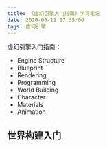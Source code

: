 ```yaml
---
title: 《虚幻引擎入门指南》学习笔记
date: 2020-06-11 17:35:00
tags: 虚幻引擎
---
```

虚幻引擎入门指南：

- Engine Structure
- Blueprint
- Rendering
- Programming
- World Building
- Character
- Materials
- Animation

## 世界构建入门

